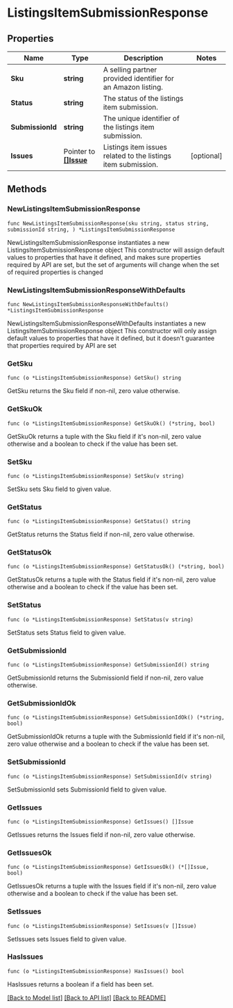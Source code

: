 # ListingsItemSubmissionResponse

## Properties

Name | Type | Description | Notes
------------ | ------------- | ------------- | -------------
**Sku** | **string** | A selling partner provided identifier for an Amazon listing. | 
**Status** | **string** | The status of the listings item submission. | 
**SubmissionId** | **string** | The unique identifier of the listings item submission. | 
**Issues** | Pointer to [**[]Issue**](Issue.md) | Listings item issues related to the listings item submission. | [optional] 

## Methods

### NewListingsItemSubmissionResponse

`func NewListingsItemSubmissionResponse(sku string, status string, submissionId string, ) *ListingsItemSubmissionResponse`

NewListingsItemSubmissionResponse instantiates a new ListingsItemSubmissionResponse object
This constructor will assign default values to properties that have it defined,
and makes sure properties required by API are set, but the set of arguments
will change when the set of required properties is changed

### NewListingsItemSubmissionResponseWithDefaults

`func NewListingsItemSubmissionResponseWithDefaults() *ListingsItemSubmissionResponse`

NewListingsItemSubmissionResponseWithDefaults instantiates a new ListingsItemSubmissionResponse object
This constructor will only assign default values to properties that have it defined,
but it doesn't guarantee that properties required by API are set

### GetSku

`func (o *ListingsItemSubmissionResponse) GetSku() string`

GetSku returns the Sku field if non-nil, zero value otherwise.

### GetSkuOk

`func (o *ListingsItemSubmissionResponse) GetSkuOk() (*string, bool)`

GetSkuOk returns a tuple with the Sku field if it's non-nil, zero value otherwise
and a boolean to check if the value has been set.

### SetSku

`func (o *ListingsItemSubmissionResponse) SetSku(v string)`

SetSku sets Sku field to given value.


### GetStatus

`func (o *ListingsItemSubmissionResponse) GetStatus() string`

GetStatus returns the Status field if non-nil, zero value otherwise.

### GetStatusOk

`func (o *ListingsItemSubmissionResponse) GetStatusOk() (*string, bool)`

GetStatusOk returns a tuple with the Status field if it's non-nil, zero value otherwise
and a boolean to check if the value has been set.

### SetStatus

`func (o *ListingsItemSubmissionResponse) SetStatus(v string)`

SetStatus sets Status field to given value.


### GetSubmissionId

`func (o *ListingsItemSubmissionResponse) GetSubmissionId() string`

GetSubmissionId returns the SubmissionId field if non-nil, zero value otherwise.

### GetSubmissionIdOk

`func (o *ListingsItemSubmissionResponse) GetSubmissionIdOk() (*string, bool)`

GetSubmissionIdOk returns a tuple with the SubmissionId field if it's non-nil, zero value otherwise
and a boolean to check if the value has been set.

### SetSubmissionId

`func (o *ListingsItemSubmissionResponse) SetSubmissionId(v string)`

SetSubmissionId sets SubmissionId field to given value.


### GetIssues

`func (o *ListingsItemSubmissionResponse) GetIssues() []Issue`

GetIssues returns the Issues field if non-nil, zero value otherwise.

### GetIssuesOk

`func (o *ListingsItemSubmissionResponse) GetIssuesOk() (*[]Issue, bool)`

GetIssuesOk returns a tuple with the Issues field if it's non-nil, zero value otherwise
and a boolean to check if the value has been set.

### SetIssues

`func (o *ListingsItemSubmissionResponse) SetIssues(v []Issue)`

SetIssues sets Issues field to given value.

### HasIssues

`func (o *ListingsItemSubmissionResponse) HasIssues() bool`

HasIssues returns a boolean if a field has been set.


[[Back to Model list]](../README.md#documentation-for-models) [[Back to API list]](../README.md#documentation-for-api-endpoints) [[Back to README]](../README.md)


